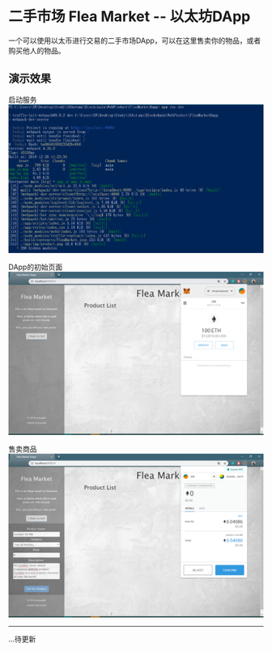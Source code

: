 # 二手市场 Flea Market -- 以太坊DApp

一个可以使用以太币进行交易的二手市场DApp，可以在这里售卖你的物品，或者购买他人的物品。  

## 演示效果

启动服务  
![启动服务.png](DevelopmentReport/Img/0_RunDev.png)

DApp的初始页面  
![初始页面.png](DevelopmentReport/Img/0_WebInit.png)

售卖商品
![售卖.png](DevelopmentReport/Img/0_WebSellProduct.png)

---


...待更新